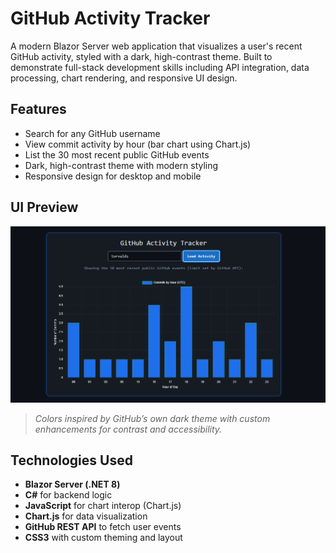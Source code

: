 # GitHub Activity Tracker

A modern Blazor Server web application that visualizes a user's recent GitHub activity, styled with a dark, high-contrast theme. Built to demonstrate full-stack development skills including API integration, data processing, chart rendering, and responsive UI design.

## Features

- Search for any GitHub username
- View commit activity by hour (bar chart using Chart.js)
- List the 30 most recent public GitHub events
- Dark, high-contrast theme with modern styling
- Responsive design for desktop and mobile

## UI Preview

![App Screenshot](GitHubTracker.png)

> *Colors inspired by GitHub’s own dark theme with custom enhancements for contrast and accessibility.*

## Technologies Used

- **Blazor Server (.NET 8)**
- **C#** for backend logic
- **JavaScript** for chart interop (Chart.js)
- **Chart.js** for data visualization
- **GitHub REST API** to fetch user events
- **CSS3** with custom theming and layout
